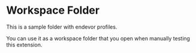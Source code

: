 # Workspace Folder

This is a sample folder with endevor profiles.

You can use it as a workspace folder that you open when manually testing this extension.
